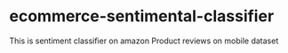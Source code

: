 # ecommerce-sentimental-classifier
This is sentiment classifier on amazon Product reviews on mobile dataset 
